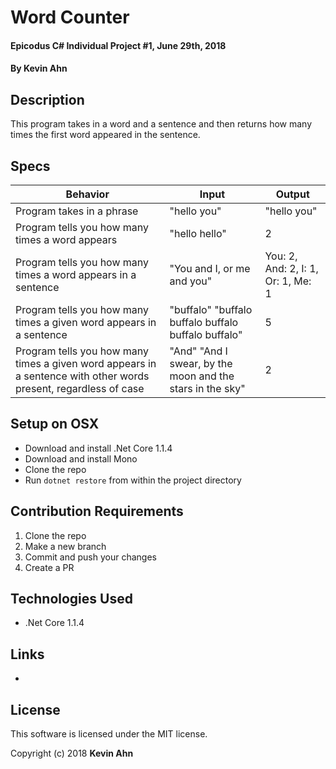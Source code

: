 # Word Counter

#### Epicodus C# Individual Project #1, June 29th, 2018

#### By Kevin Ahn

## Description

This program takes in a word and a sentence and then returns how many times the first word appeared in the sentence.

## Specs

| Behavior | Input | Output |
|----------|-------|--------|
| Program takes in a phrase | "hello you" | "hello you" |
| Program tells you how many times a word appears | "hello hello" | 2 |
| Program tells you how many times a word appears in a sentence | "You and I, or me and you" | You: 2, And: 2, I: 1, Or: 1, Me: 1  |
| Program tells you how many times a given word appears in a sentence | "buffalo" "buffalo buffalo buffalo buffalo buffalo" | 5 |
| Program tells you how many times a given word appears in a sentence with other words present, regardless of case | "And" "And I swear, by the moon and the stars in the sky" | 2 |

## Setup on OSX

* Download and install .Net Core 1.1.4
* Download and install Mono
* Clone the repo
* Run `dotnet restore` from within the project directory

## Contribution Requirements

1. Clone the repo
1. Make a new branch
1. Commit and push your changes
1. Create a PR

## Technologies Used

* .Net Core 1.1.4

## Links

*

## License

This software is licensed under the MIT license.

Copyright (c) 2018 **Kevin Ahn**